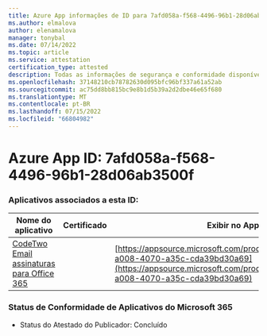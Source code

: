 ```yaml
---
title: Azure App informações de ID para 7afd058a-f568-4496-96b1-28d06ab3500f
ms.author: elmalova
author: elenamalova
manager: tonybal
ms.date: 07/14/2022
ms.topic: article
ms.service: attestation
certification_type: attested
description: Todas as informações de segurança e conformidade disponíveis para 7afd058a-f568-4496-96b1-28d06ab3500f.
ms.openlocfilehash: 37148210cb78782630d095bfc96bf337a61a52ab
ms.sourcegitcommit: ac75dd8bb815bc9e8b1d5b39a2d2dbe46e65f680
ms.translationtype: MT
ms.contentlocale: pt-BR
ms.lasthandoff: 07/15/2022
ms.locfileid: "66804982"
---
```

# <a name="azure-app-id-7afd058a-f568-4496-96b1-28d06ab3500f"></a>Azure App ID: 7afd058a-f568-4496-96b1-28d06ab3500f


### <a name="apps-associated-with-this-id"></a>Aplicativos associados a esta ID:
| **Nome do aplicativo** | **Certificado** | **Exibir no AppSource** |
|--------------|---------------|-----------------------|
| [CodeTwo Email assinaturas para Office 365](../forward/codetwo.3d2daeb9-a008-4070-a35c-cda39bd30a69.md) |  | [https://appsource.microsoft.com/product/office/codetwo.3d2daeb9-a008-4070-a35c-cda39bd30a69](https://appsource.microsoft.com/product/office/codetwo.3d2daeb9-a008-4070-a35c-cda39bd30a69) |

### <a name="microsoft-365-app-compliance-status"></a>Status de Conformidade de Aplicativos do Microsoft 365
- Status do Atestado do Publicador: Concluído
